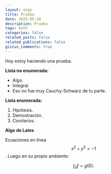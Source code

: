 ```yaml
---
layout: algo
title: Prueba
date: 2025-05-28 
description: Prueba
tags: math
categories: false
related_posts: false
related_publications: false
giscus_comments: true
---
```


Hoy estoy haciendo una prueba.

**Lista no enumerada:**
- Algo.
- Integral.
- Eso no fue muy Cauchy-Schwarz de tu parte.

**Lista enumerada:**
1. Hipótesis.
2. Demostración.
3. Corolarios.

**Algo de Latex**

Ecuaciones en línea $$x^2 + y^2 = -1$$. Luego en su propio ambiente:

$$
\int_{S} f = g(0).
$$